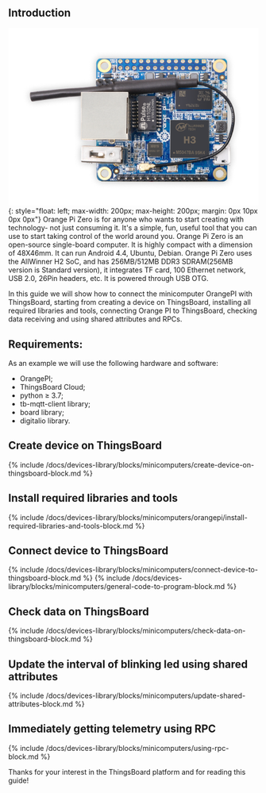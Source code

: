 ## Introduction

![OrangePI](/images/devices-library/orangepizero.png){: style="float: left; max-width: 200px; max-height: 200px; margin: 0px 10px 0px 0px"}
Orange Pi Zero is for anyone who wants to start creating with technology- not just consuming it. It's a simple, fun, 
useful tool that you can use to start taking control of the world around you. 
Orange Pi Zero is an open-source single-board computer. It is highly compact with a dimension of 48X46mm. It can run 
Android 4.4, Ubuntu, Debian. Orange Pi Zero uses the AllWinner H2 SoC, and has 256MB/512MB DDR3 SDRAM(256MB version is 
Standard version), it integrates TF card, 100 Ethernet network, USB 2.0, 26Pin headers, etc. lt is powered through USB OTG. 

In this guide we will show how to connect the minicomputer OrangePI with ThingsBoard, starting from creating a device on
ThingsBoard, installing all required libraries and tools, connecting Orange PI to ThingsBoard, checking data receiving 
and using shared attributes and RPCs.

## Requirements:

As an example we will use the following hardware and software:

- OrangePI;
- ThingsBoard Cloud;
- python ≥ 3.7;
- tb-mqtt-client library;
- board library;
- digitalio library.

## Create device on ThingsBoard

{% include /docs/devices-library/blocks/minicomputers/create-device-on-thingsboard-block.md %}

## Install required libraries and tools

{% include /docs/devices-library/blocks/minicomputers/orangepi/install-required-libraries-and-tools-block.md %}

## Connect device to ThingsBoard

{% include /docs/devices-library/blocks/minicomputers/connect-device-to-thingsboard-block.md %}
{% include /docs/devices-library/blocks/minicomputers/general-code-to-program-block.md %}

## Check data on ThingsBoard

{% include /docs/devices-library/blocks/minicomputers/check-data-on-thingsboard-block.md %}

## Update the interval of blinking led using shared attributes

{% include /docs/devices-library/blocks/minicomputers/update-shared-attributes-block.md %}

## Immediately getting telemetry using RPC

{% include /docs/devices-library/blocks/minicomputers/using-rpc-block.md %}



Thanks for your interest in the ThingsBoard platform and for reading this guide!